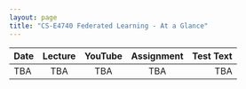 ```yaml
---
layout: page
title: "CS-E4740 Federated Learning - At a Glance"
---
```


| Date      | Lecture |  YouTube  |   Assignment  |  Test Text     |
| :---        |    :----:   |      :----:   |     :----:   |          ---: |
| TBA      | TBA       | TBA   | TBA   | TBA  |
